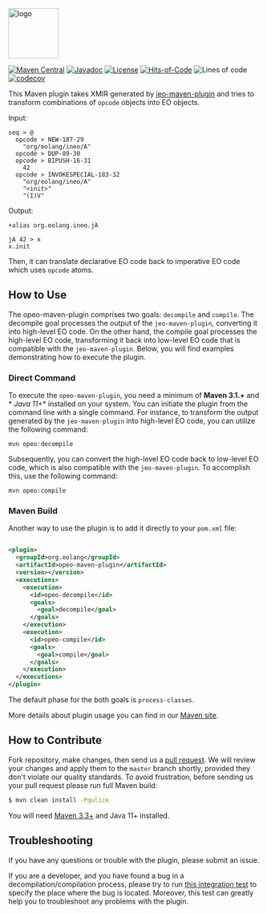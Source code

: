 <img alt="logo" src="https://www.objectionary.com/cactus.svg" height="100px" />

[![Maven Central](https://img.shields.io/maven-central/v/org.eolang/opeo-maven-plugin.svg)](https://maven-badges.herokuapp.com/maven-central/org.eolang/opeo-maven-plugin)
[![Javadoc](http://www.javadoc.io/badge/org.eolang/opeo-maven-plugin.svg)](http://www.javadoc.io/doc/org.eolang/opeo-maven-plugin)
[![License](https://img.shields.io/badge/license-MIT-green.svg)](LICENSE.txt)
[![Hits-of-Code](https://hitsofcode.com/github/objectionary/opeo-maven-plugin?branch=master&label=Hits-of-Code)](https://hitsofcode.com/github/objectionary/opeo-maven-plugin/view?branch=master&label=Hits-of-Code)
![Lines of code](https://sloc.xyz/github/objectionary/opeo-maven-plugin)
[![codecov](https://codecov.io/gh/objectionary/opeo-maven-plugin/branch/master/graph/badge.svg)](https://codecov.io/gh/objectionary/opeo-maven-plugin)

This Maven plugin takes XMIR generated
by [jeo-maven-plugin](https://github.com/objectionary/jeo-maven-plugin)
and tries to transform combinations of `opcode` objects into EO objects.

Input:

```
seq > @
  opcode > NEW-187-29
    "org/eolang/ineo/A"
  opcode > DUP-89-30
  opcode > BIPUSH-16-31
    42
  opcode > INVOKESPECIAL-183-32
    "org/eolang/ineo/A"
    "<init>"
    "(I)V"
```

Output:

```
+alias org.eolang.ineo.jA

jA 42 > x
x.init
```

Then, it can translate declarative EO code back to imperative EO code which
uses `opcode` atoms.

## How to Use

The opeo-maven-plugin comprises two goals: `decompile` and `compile`. The
decompile goal processes the output of
the `jeo-maven-plugin`, converting it into high-level EO code. On the other
hand, the compile goal processes the
high-level EO code, transforming it back into low-level EO code that is
compatible with the `jeo-maven-plugin`.
Below, you will find examples demonstrating how to execute the plugin.

### Direct Command

To execute the `opeo-maven-plugin`, you need a minimum of **Maven 3.1.+** and *
*Java 11+** installed on your system.
You can initiate the plugin from the command line with a single command. For
instance, to transform the output generated
by the `jeo-maven-plugin` into high-level EO code, you can utilize the following
command:

```shell
mvn opeo:decompile
```

Subsequently, you can convert the high-level EO code back to low-level EO code,
which is also compatible with the
`jeo-maven-plugin`. To accomplish this, use the following command:

```shell
mvn opeo:compile
```

### Maven Build

Another way to use the plugin is to add it directly to your `pom.xml` file:

```xml

<plugin>
  <groupId>org.eolang</groupId>
  <artifactId>opeo-maven-plugin</artifactId>
  <version></version>
  <executions>
    <execution>
      <id>opeo-decompile</id>
      <goals>
        <goal>decompile</goal>
      </goals>
    </execution>
    <execution>
      <id>opeo-compile</id>
      <goals>
        <goal>compile</goal>
      </goals>
    </execution>
  </executions>
</plugin>
```

The default phase for the both goals is `process-classes`.

More details about plugin usage you can find in our
[Maven site](https://objectionary.github.io/opeo-maven-plugin).

## How to Contribute

Fork repository, make changes, then send us
a [pull request](https://www.yegor256.com/2014/04/15/github-guidelines.html).
We will review your changes and apply them to the `master` branch shortly,
provided they don't violate our quality standards. To avoid frustration,
before sending us your pull request please run full Maven build:

```bash
$ mvn clean install -Pqulice
```

You will need [Maven 3.3+](https://maven.apache.org) and Java 11+ installed.

## Troubleshooting

If you have any questions or trouble with the plugin, please submit an issue.

If you are a developer, and you have found a bug in a decompilation/compilation
process, please try to
run [this integration test](src/test/java/it/DetectiveIT.java) to
specify the place where the bug is located.
Moreover, this test can
greatly help you to troubleshoot any problems with the plugin.